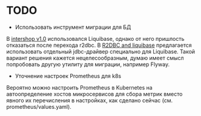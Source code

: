 TODO
======

- Использовать инструмент миграции для БД

В [intershop v1.0](https://github.com/mao321-ru/intershop/releases/tag/v1.0) использовался Liquibase, однако от него пришлость отказаться после перехода r2dbc. В [R2DBC and liquibase](https://stackoverflow.com/questions/62555217/r2dbc-and-liquibase) предлагается использовать отдельный jdbc-драйвер специально для Liquibase. Такой вариант решения кажется нецелесообразным, думаю имеет смысл попробовать другую утилиту для миграции, например Flyway.

- Уточнение настроек Prometheus для k8s

Вероятно можно настроить Prometheus в Kubernetes на автоопределение хостов микросервисов для сбора метрик вместо явного их перечисления в настройках, как сделано сейчас (см. prometheus/values.yaml).
